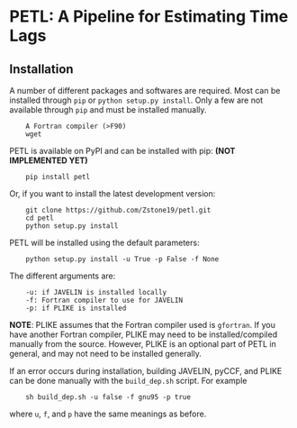 PETL: A Pipeline for Estimating Time Lags
==========================================

Installation
------------
A number of different packages and softwares are required. Most can be installed through `pip` or `python setup.py install`. Only a few are not available through `pip` and must be installed manually.
```
    A Fortran compiler (>F90)
    wget
```

PETL is available on PyPI and can be installed with pip: **(NOT IMPLEMENTED YET)**
```
    pip install petl
```

Or, if you want to install the latest development version:
```
    git clone https://github.com/Zstone19/petl.git
    cd petl
    python setup.py install
```

PETL will be installed using the default parameters:
```
    python setup.py install -u True -p False -f None
```

The different arguments are:
```
    -u: if JAVELIN is installed locally
    -f: Fortran compiler to use for JAVELIN
    -p: if PLIKE is installed
```

**NOTE**: PLIKE assumes that the Fortran compiler used is `gfortran`. If you have another Fortran compiler, PLIKE may need to be installed/compiled manually from the source. However, PLIKE is an optional part of PETL in general, and may not need to be installed generally.

If an error occurs during installation, building JAVELIN, pyCCF, and PLIKE can be done manually with the `build_dep.sh` script. For example
```
    sh build_dep.sh -u false -f gnu95 -p true
```
where `u`, `f`, and `p` have the same meanings as before.